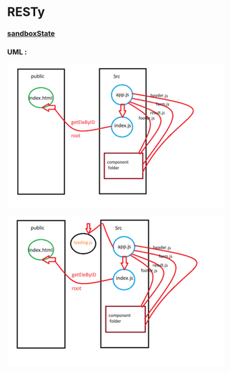 # RESTy

### [sandboxState](https://codesandbox.io/s/young-wind-bl6mo)
### UML :

![img](src/images/Capture1.PNG)

![img](src/images/Capture2.PNG)
